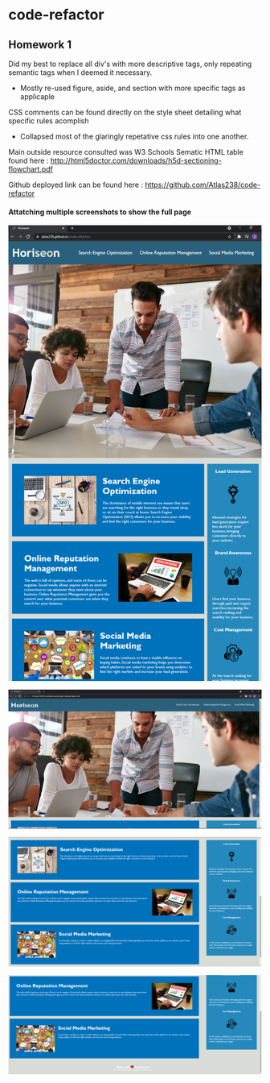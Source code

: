 # code-refactor

## Homework 1

Did my best to replace all div's with more descriptive tags, only repeating semantic tags when I deemed it necessary.
 * Mostly re-used figure, aside, and section with more specific tags as applicaple

CSS comments can be found directly on the style sheet detailing what specific rules acomplish
* Collapsed most of the glaringly repetative css rules into one another. 

Main outside resource consulted was W3 Schools Sematic HTML table found here : http://html5doctor.com/downloads/h5d-sectioning-flowchart.pdf

Github deployed link can be found here : https://github.com/Atlas238/code-refactor

#### Attatching multiple screenshots to show the full page

![Screenshot of Webpage](/assets/images/Horiseon-screenshot.PNG)

![Screenshot of Landscape Webpage](/assets/images/horiseon-screenshot-landscape-top.png)

![Screenshot of Landscape Webpage2](/assets/images/horiseon-screenshot-landscape-mid.png)

![Screenshot of Landscape Webpage3](/assets/images/horiseon-screenshot-landscape-footer.png)